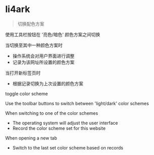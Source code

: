 # li4ark

> 切换配色方案

使用工具栏按钮在 '亮色/暗色' 颜色方案之间切换

当切换至其中一种颜色方案时

- 操作系统会对用户界面进行调整
- 记录为该网址所设置的颜色方案

当打开新标签页时

- 根据记录切换为上次设置的颜色方案

toggle color scheme

Use the toolbar buttons to switch between 'light/dark' color schemes

When switching to one of the color schemes

- The operating system will adjust the user interface
- Record the color scheme set for this website

When opening a new tab

- Switch to the last set color scheme based on records
